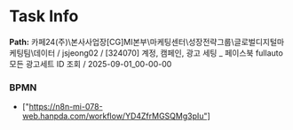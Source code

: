 # Task Info

**Path:** 카페24(주)\본사사업장\[CG]MI본부\마케팅센터\성장전략그룹\글로벌디지털마케팅팀\데이터 / jsjeong02 / [324070] 계정, 캠페인, 광고 세팅 _ 페이스북 fullauto 모든 광고세트 ID 조회 / 2025-09-01_00-00-00

### BPMN
- ["https://n8n-mi-078-web.hanpda.com/workflow/YD4ZfrMGSQMg3pIu"]

